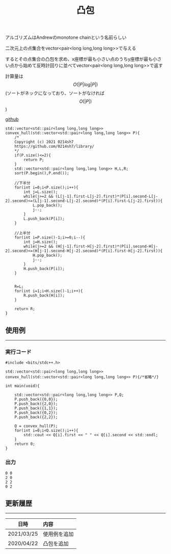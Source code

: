 ﻿---
title: "凸包"
permalink: /posts/convexhull
writer: 0214sh7
layout: library
---

アルゴリズムはAndrewのmonotone chainという名前らしい

二次元上の点集合をvector<pair<long long,long long>>で与える

するとその点集合の凸包を求め、x座標が最も小さい点のうちy座標が最も小さい点から始めて反時計回りに並べてvector<pair<long long,long long>>で返す

計算量は$$O(\vert P \vert log \vert P \vert)$$(ソートがネックになっており、ソートがなければ$$O(\vert P \vert)$$)

[github](https://github.com/0214sh7/procon-library/blob/master/math/convex%20hull.cpp)

```
std::vector<std::pair<long long,long long>> convex_hull(std::vector<std::pair<long long,long long>> P){
    /*
    Copyright (c) 2021 0214sh7
    https://github.com/0214sh7/library/
    */
    if(P.size()<=2){
        return P;
    }
    std::vector<std::pair<long long,long long>> H,L,R;
    sort(P.begin(),P.end());
    
    //下半分
    for(int i=0;i<P.size();i++){
        int j=L.size();
        while(j>=2 && (L[j-1].first-L[j-2].first)*(P[i].second-L[j-2].second)<=(L[j-1].second-L[j-2].second)*(P[i].first-L[j-2].first)){
            L.pop_back();
            j--;
        }
        L.push_back(P[i]);
    }
    
    //上半分
    for(int i=P.size()-1;i>=0;i--){
        int j=H.size();
        while(j>=2 && (H[j-1].first-H[j-2].first)*(P[i].second-H[j-2].second)<=(H[j-1].second-H[j-2].second)*(P[i].first-H[j-2].first)){
            H.pop_back();
            j--;
        }
        H.push_back(P[i]);
    }
    
    
    R=L;
    for(int i=1;i<H.size()-1;i++){
        R.push_back(H[i]);
    }
    
    return R;
}
```

## 使用例
***

### 実行コード
```
#include <bits/stdc++.h>

std::vector<std::pair<long long,long long>> convex_hull(std::vector<std::pair<long long,long long>> P){/*省略*/}

int main(void){
    
    std::vector<std::pair<long long,long long>> P,Q;
    P.push_back({0,0});
    P.push_back({2,0});
    P.push_back({1,1});
    P.push_back({0,2});
    P.push_back({2,2});
    
    Q = convex_hull(P);
    for(int i=0;i<Q.size();i++){
        std::cout << Q[i].first << " " << Q[i].second << std::endl;
    }
    return 0;
}
```

### 出力
```
0 0
2 0
2 2
0 2
```


## 更新履歴
***

| 日時 | 内容 |
| :---: | :--- |
| 2021/03/25 | 使用例を追加 |
| 2020/04/22 | 凸包を追加 |